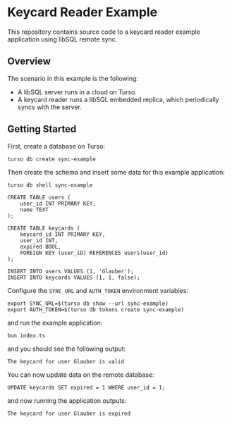 # Keycard Reader Example

This repository contains source code to a keycard reader example application using libSQL remote sync.

## Overview

The scenario in this example is the following:

* A libSQL server runs in a cloud on Turso.
* A keycard reader runs a libSQL embedded replica, which periodically syncs with the server.

## Getting Started

First, create a database on Turso:

```console
turso db create sync-example
```

Then create the schema and insert some data for this example application:

```console
turso db shell sync-example
```

```
CREATE TABLE users (
    user_id INT PRIMARY KEY,
    name TEXT
);

CREATE TABLE keycards (
    keycard_id INT PRIMARY KEY,
    user_id INT,
    expired BOOL,
    FOREIGN KEY (user_iD) REFERENCES users(user_id)
);

INSERT INTO users VALUES (1, 'Glauber');
INSERT INTO keycards VALUES (1, 1, false);
```

Configure the `SYNC_URL` and `AUTH_TOKEN` environment variables:

```console
export SYNC_URL=$(turso db show --url sync-example)
export AUTH_TOKEN=$(turso db tokens create sync-example)
```

and run the example application:

```
bun index.ts
```

and you should see the following output:

```
The keycard for user Glauber is valid
```

You can now update data on the remote database:

```
UPDATE keycards SET expired = 1 WHERE user_id = 1;
```

and now running the application outputs:

```
The keycard for user Glauber is expired
```

